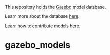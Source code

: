 This repository holds the [Gazebo](http://gazebosim.org) model database.

Learn more about the database [here](http://gazebosim.org/tutorials?tut=model_structure&cat=build_robot).

Learn how to contribute models [here](http://gazebosim.org/tutorials?tut=model_contrib&cat=build_robot).
# gazebo_models
